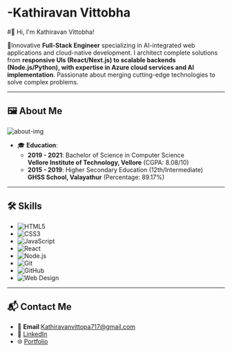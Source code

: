 # -Kathiravan Vittobha 
#👋 Hi, I'm Kathiravan Vittobha! 

🚀Innovative **Full-Stack Engineer** specializing in AI-integrated web applications and cloud-native development. I architect complete solutions from **responsive UIs (React/Next.js) to scalable backends (Node.js/Python), with expertise in Azure cloud services and AI implementation**. Passionate about merging cutting-edge technologies to solve complex problems.

---

## 🖼️ About Me  
![about-img](https://kathiravanv-60035411614.development.catalystserverless.in/app/img/about-img.jpeg)  

- 🎓 **Education**:  
  - **2019 - 2021**: Bachelor of Science in Computer Science  
    **Vellore Institute of Technology, Vellore** (CGPA: 8.08/10)  
  - **2015 - 2019**: Higher Secondary Education (12th/Intermediate)  
    **GHSS School, Valayathur** (Percentage: 89.17%)  

---

## 🛠️ Skills  
- ![HTML5](https://img.shields.io/badge/-HTML5-E34F26?logo=html5&logoColor=white)  
- ![CSS3](https://img.shields.io/badge/-CSS3-1572B6?logo=css3&logoColor=white)  
- ![JavaScript](https://img.shields.io/badge/-JavaScript-F7DF1E?logo=javascript&logoColor=black)  
- ![React](https://img.shields.io/badge/-React-61DAFB?logo=react&logoColor=black)  
- ![Node.js](https://img.shields.io/badge/-Node.js-339933?logo=node.js&logoColor=white)  
- ![Git](https://img.shields.io/badge/-Git-F05032?logo=git&logoColor=white)  
- ![GitHub](https://img.shields.io/badge/-GitHub-181717?logo=github&logoColor=white)  
- ![Web Design](https://img.shields.io/badge/-Web%20Design-007ACC?logoColor=white)

---

## 📬 Contact Me  
- 📧 **Email**:Kathiravanvittopa717@gmail.com 
- 💼 [LinkedIn](www.linkedin.com/in/kathiravan-v-9b026424b)  
- 🌐 [Portfolio](https://kathiravanv-60035411614.development.catalystserverless.in/)  
